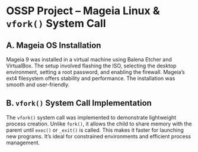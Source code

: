 # OSSP Project – Mageia Linux & `vfork()` System Call

## A. Mageia OS Installation  
Mageia 9 was installed in a virtual machine using Balena Etcher and VirtualBox. The setup involved flashing the ISO, selecting the desktop environment, setting a root password, and enabling the firewall. Mageia’s ext4 filesystem offers stability and performance. The installation was smooth and user-friendly.

## B. `vfork()` System Call Implementation  
The `vfork()` system call was implemented to demonstrate lightweight process creation. Unlike `fork()`, it allows the child to share memory with the parent until `exec()` or `_exit()` is called. This makes it faster for launching new programs. It’s ideal for constrained environments and efficient process management.
